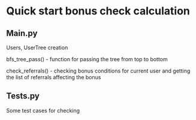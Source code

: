 # Quick start bonus check calculation

## Main.py 

Users, UserTree creation

bfs_tree_pass() - function for passing the tree from top to bottom

check_referrals() - checking bonus conditions for current user and getting the list of referrals affecting the bonus


## Tests.py 

Some test cases for checking